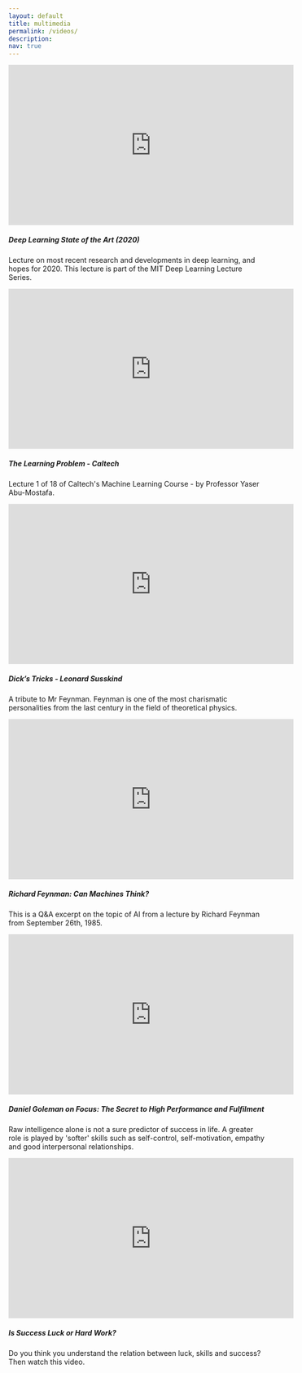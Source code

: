 ```yaml
---
layout: default
title: multimedia
permalink: /videos/
description: 
nav: true
---
```


<div class="container">
  <div class="row pb-4">
    <div class="col">
        <div class="embed-responsive embed-responsive-16by9 hoverable">
            <iframe width="560" height="315" src="https://www.youtube.com/embed/0VH1Lim8gL8" frameborder="0" allow="accelerometer; autoplay; clipboard-write; encrypted-media; gyroscope; picture-in-picture" allowfullscreen></iframe>
        </div>
        <h5 class="text-center video-title">Deep Learning State of the Art (2020)</h5>
        <p class="text-center video-description">Lecture on most recent research and developments in deep learning, and hopes for 2020. This lecture is part of the MIT Deep Learning Lecture Series.</p>
    </div>
    <div class="col">
        <div class="embed-responsive embed-responsive-16by9 hoverable">
            <iframe width="560" height="315" src="https://www.youtube.com/embed/mbyG85GZ0PI" frameborder="0" allow="accelerometer; autoplay; clipboard-write; encrypted-media; gyroscope; picture-in-picture" allowfullscreen></iframe>
        </div>
        <h5 class="text-center video-title">The Learning Problem - Caltech</h5>
        <p class="text-center video-description">Lecture 1 of 18 of Caltech's Machine Learning Course - by Professor Yaser Abu-Mostafa.</p>
    </div>
  </div>

  <div class="row pb-4">
    <div class="col">
        <div class="embed-responsive embed-responsive-16by9 hoverable">
            <iframe width="560" height="315" src="https://www.youtube.com/embed/ldfUAzRMs_k" frameborder="0" allow="accelerometer; autoplay; clipboard-write; encrypted-media; gyroscope; picture-in-picture" allowfullscreen></iframe>
        </div>
        <h5 class="text-center video-title">Dick’s Tricks - Leonard Susskind </h5>
        <p class="text-center video-description">A tribute to Mr Feynman. Feynman is one of the most charismatic personalities from the last century in the field of theoretical physics.</p>
    </div>
    <div class="col">
        <div class="embed-responsive embed-responsive-16by9 hoverable">
            <iframe width="560" height="315" src="https://www.youtube.com/embed/ipRvjS7q1DI" frameborder="0" allow="accelerometer; autoplay; clipboard-write; encrypted-media; gyroscope; picture-in-picture" allowfullscreen></iframe>
        </div>
        <h5 class="text-center video-title">Richard Feynman: Can Machines Think?</h5>
        <p class="text-center video-description">This is a Q&A excerpt on the topic of AI from a lecture by Richard Feynman from September 26th, 1985.</p>
    </div>
  </div>

   <div class="row pb-4">
    <div class="col">
        <div class="embed-responsive embed-responsive-16by9 hoverable">
            <iframe width="560" height="315" src="https://www.youtube.com/embed/HTfYv3IEOqM" frameborder="0" allow="accelerometer; autoplay; clipboard-write; encrypted-media; gyroscope; picture-in-picture" allowfullscreen></iframe>
        </div>
        <h5 class="text-center video-title">Daniel Goleman on Focus: The Secret to High Performance and Fulfilment</h5>
        <p class="text-center video-description">Raw intelligence alone is not a sure predictor of success in life. A greater role is played by 'softer' skills such as self-control, self-motivation, empathy and good interpersonal relationships.</p>
    </div>
    <div class="col">
        <div class="embed-responsive embed-responsive-16by9 hoverable">
            <iframe width="560" height="315" src="https://www.youtube.com/embed/3LopI4YeC4I" frameborder="0" allow="accelerometer; autoplay; clipboard-write; encrypted-media; gyroscope; picture-in-picture" allowfullscreen></iframe>
        </div>
        <h5 class="text-center video-title">Is Success Luck or Hard Work?</h5>
        <p class="text-center video-description"> Do you think you understand the relation between luck, skills and success? Then watch this video. </p>
    </div>
  </div>
</div>
